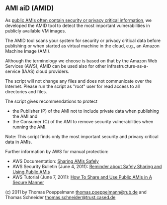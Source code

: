 ## AMI aiD (AMID) ##

As [public AMIs often contain security or privacy critical information](http://trust.cased.de/AMID), we developed the AMID tool to detect the most important vulnerabilities in publicly available VM images.

The AMID tool scans your system for security or privacy critical data before publishing or when started as virtual machine in the cloud, e.g., an Amazon Machine Image (AMI).

Although the terminology we choose is based on that by the Amazon Web Services (AWS), AMID can be used also for other infrastructure-as-a-service (IAAS) cloud providers.

The script will not change any files and does not communicate over the Internet. Please run the script as "root" user for read access to all directories and files.

The script gives recommendations to protect
- the Publisher (P) of the AMI not to include private data when publishing the AMI and
- the Consumer (C) of the AMI to remove security vulnerabilities when running the AMI.

Note: This script finds only the most important security and privacy critical data in AMIs.

Further information by AWS for manual protection:
  * AWS Documentation: [Sharing AMIs Safely](http://docs.amazonwebservices.com/AWSEC2/latest/UserGuide/index.html?AESDG-chapter-sharingamis.html)
  * AWS Security Bulletin (June 4, 2011): [Reminder about Safely Sharing and Using Public AMIs](http://aws.amazon.com/security/security-bulletins/reminder-about-safely-sharing-and-using-public-amis/)
  * AWS Tutorial (June 7, 2011): [How To Share and Use Public AMIs in A Secure Manner](http://aws.amazon.com/articles/0155828273219400)

(c) 2011 by Thomas Poeppelmann <thomas.poeppelmann@rub.de> and Thomas Schneider <thomas.schneider@trust.cased.de>